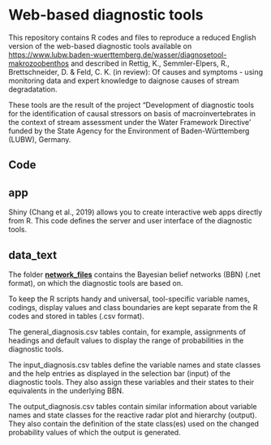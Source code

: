 # Web-based diagnostic tools

This repository contains R codes and files to reproduce a reduced English version of the web-based diagnostic tools available on https://www.lubw.baden-wuerttemberg.de/wasser/diagnosetool-makrozoobenthos and described in Rettig, K., Semmler-Elpers, R., Brettschneider, D. & Feld, C. K. (in review): Of causes and symptoms - using monitoring data and expert knowledge to daignose causes of stream degradatation.

These tools are the result of the project “Development of diagnostic tools for the identification of causal stressors on basis of macroinvertebrates in the context of stream assessment under the Water Framework Directive’ funded by the State Agency for the Environment of Baden-Württemberg (LUBW), Germany. 

## Code

## app
Shiny (Chang et al., 2019) allows you to create interactive web apps directly from R. This code defines the server and user interface of the diagnostic tools.

## data_text
The folder [<b>network_files</b>]() contains the Bayesian belief networks (BBN) (.net format), on which the diagnostic tools are based on.

To keep the R scripts handy and universal, tool-specific variable names, codings, display values and class boundaries are kept separate from the R codes and stored in tables (.csv format).

The general_diagnosis.csv tables contain, for example, assignments of headings and default values to display the range of probabilities in the diagnostic tools. 

The input_diagnosis.csv tables define the variable names and state classes and the help entries as displayed in the selection bar (input) of the diagnostic tools. They also assign these variables and their states to their equivalents in the underlying BBN. 

The output_diagnosis.csv tables contain similar information about variable names and state classes for the reactive radar plot and hierarchy (output). They also contain the definition of the state class(es) used on the changed probability values of which the output is generated.
